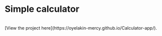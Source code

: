 # Simple calculator

<br>
[View the project here](https://oyelakin-mercy.github.io/Calculator-app/).
</br>

